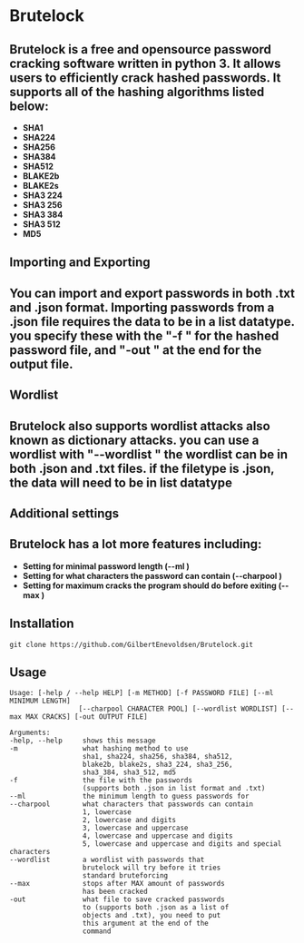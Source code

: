 # Brutelock

Brutelock is a free and opensource password cracking software written in python 3.
It allows users to efficiently crack hashed passwords.
It supports all of the hashing algorithms listed below:
-

- **SHA1**
- **SHA224**
- **SHA256**
- **SHA384**
- **SHA512**
- **BLAKE2b**
- **BLAKE2s**
- **SHA3 224**
- **SHA3 256**
- **SHA3 384**
- **SHA3 512**
- **MD5**

## Importing and Exporting

You can import and export passwords in both .txt and .json format.
Importing passwords from a .json file requires the data to be in a list datatype.
you specify these with the "-f <file>" for the hashed password file, and "-out <file>" at the end for the output file.
-

## Wordlist

Brutelock also supports wordlist attacks also known as dictionary attacks.
you can use a wordlist with "--wordlist <file>"
the wordlist can be in both .json and .txt files. if the filetype is .json, the data will need to be in list datatype
-

## Additional settings

Brutelock has a lot more features including:
-

- **Setting for minimal password length (--ml <number>)**
- **Setting for what characters the password can contain (--charpool <number>)**
- **Setting for maximum cracks the program should do before exiting (--max <number>)**

## Installation

```
git clone https://github.com/GilbertEnevoldsen/Brutelock.git
```

## Usage
```
Usage: [-help / --help HELP] [-m METHOD] [-f PASSWORD FILE] [--ml MINIMUM LENGTH]
                 [--charpool CHARACTER POOL] [--wordlist WORDLIST] [--max MAX CRACKS] [-out OUTPUT FILE]
          
Arguments:
-help, --help     shows this message
-m                what hashing method to use
                  sha1, sha224, sha256, sha384, sha512,
                  blake2b, blake2s, sha3_224, sha3_256,
                  sha3_384, sha3_512, md5
-f                the file with the passwords
                  (supports both .json in list format and .txt)
--ml              the minimum length to guess passwords for
--charpool        what characters that passwords can contain
                  1, lowercase
                  2, lowercase and digits
                  3, lowercase and uppercase
                  4, lowercase and uppercase and digits
                  5, lowercase and uppercase and digits and special characters
--wordlist        a wordlist with passwords that
                  brutelock will try before it tries
                  standard bruteforcing
--max             stops after MAX amount of passwords
                  has been cracked
-out              what file to save cracked passwords
                  to (supports both .json as a list of
                  objects and .txt), you need to put
                  this argument at the end of the
                  command
```
